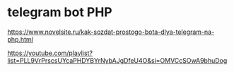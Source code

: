 # telegram bot PHP

https://www.novelsite.ru/kak-sozdat-prostogo-bota-dlya-telegram-na-php.html

https://youtube.com/playlist?list=PLL9VrPrscsUYcaPHDYBYrNybAJgDfeU4O&si=OMVCcSOwA9bhuDog
